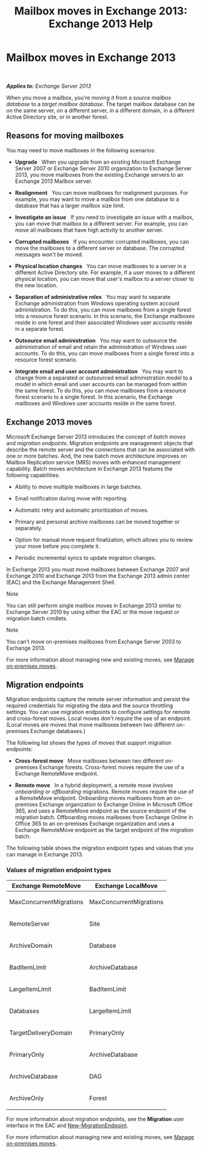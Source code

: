﻿---
title: 'Mailbox moves in Exchange 2013: Exchange 2013 Help'
TOCTitle: Mailbox moves in Exchange 2013
ms:assetid: 9c0a0bc9-2a39-4cf0-aa6e-6e5ef3fd38b5
ms:mtpsurl: https://technet.microsoft.com/en-us/library/JJ150543(v=EXCHG.150)
ms:contentKeyID: 47560063
ms.date: 06/04/2016
mtps_version: v=EXCHG.150
---

# Mailbox moves in Exchange 2013

 

_**Applies to:** Exchange Server 2013_


When you move a mailbox, you're moving it from a *source mailbox database* to a *target mailbox database*. The target mailbox database can be on the same server, on a different server, in a different domain, in a different Active Directory site, or in another forest.

## Reasons for moving mailboxes

You may need to move mailboxes in the following scenarios:

  - **Upgrade**   When you upgrade from an existing Microsoft Exchange Server 2007 or Exchange Server 2010 organization to Exchange Server 2013, you move mailboxes from the existing Exchange servers to an Exchange 2013 Mailbox server.

  - **Realignment**   You can move mailboxes for realignment purposes. For example, you may want to move a mailbox from one database to a database that has a larger mailbox size limit.

  - **Investigate an issue**   If you need to investigate an issue with a mailbox, you can move that mailbox to a different server. For example, you can move all mailboxes that have high activity to another server.

  - **Corrupted mailboxes**   If you encounter corrupted mailboxes, you can move the mailboxes to a different server or database. The corrupted messages won't be moved.

  - **Physical location changes**   You can move mailboxes to a server in a different Active Directory site. For example, if a user moves to a different physical location, you can move that user's mailbox to a server closer to the new location.

  - **Separation of administrative roles**   You may want to separate Exchange administration from Windows operating system account administration. To do this, you can move mailboxes from a single forest into a resource forest scenario. In this scenario, the Exchange mailboxes reside in one forest and their associated Windows user accounts reside in a separate forest.

  - **Outsource email administration**   You may want to outsource the administration of email and retain the administration of Windows user accounts. To do this, you can move mailboxes from a single forest into a resource forest scenario.

  - **Integrate email and user account administration**   You may want to change from a separated or outsourced email administration model to a model in which email and user accounts can be managed from within the same forest. To do this, you can move mailboxes from a resource forest scenario to a single forest. In this scenario, the Exchange mailboxes and Windows user accounts reside in the same forest.

## Exchange 2013 moves

Microsoft Exchange Server 2013 introduces the concept of *batch moves* and *migration endpoints*. Migration endpoints are management objects that describe the remote server and the connections that can be associated with one or more batches. And, the new batch move architecture improves on Mailbox Replication service (MRS) moves with enhanced management capability. Batch moves architecture in Exchange 2013 features the following capabilities:

  - Ability to move multiple mailboxes in large batches.

  - Email notification during move with reporting.

  - Automatic retry and automatic prioritization of moves.

  - Primary and personal archive mailboxes can be moved together or separately.

  - Option for manual move request finalization, which allows you to review your move before you complete it.

  - Periodic incremental syncs to update migration changes.

In Exchange 2013 you must move mailboxes between Exchange 2007 and Exchange 2010 and Exchange 2013 from the Exchange 2013 admin center (EAC) and the Exchange Management Shell.


> [!NOTE]
> You can still perform single mailbox moves in Exchange 2013 similar to Exchange Server 2010 by using either the EAC or the move request or migration batch cmdlets.




> [!NOTE]
> You can’t move on-premises mailboxes from Exchange Server 2003 to Exchange 2013.



For more information about managing new and existing moves, see [Manage on-premises moves](manage-on-premises-moves-exchange-2013-help.md).

## Migration endpoints

Migration endpoints capture the remote server information and persist the required credentials for migrating the data and the source throttling settings. You can use migration endpoints to configure settings for remote and cross-forest moves. Local moves don't require the use of an endpoint. (Local moves are moves that move mailboxes between two different on-premises Exchange databases.)

The following list shows the types of moves that support migration endpoints:

  - **Cross-forest move**   Move mailboxes between two different on-premises Exchange forests. Cross-forest moves require the use of a Exchange RemoteMove endpoint.

  - **Remote move**   In a hybrid deployment, a remote move involves *onboarding* or *offboarding* migrations. Remote moves require the use of a RemoteMove endpoint. Onboarding moves mailboxes from an on-premises Exchange organization to Exchange Online in Microsoft Office 365, and uses a RemoteMove endpoint as the source endpoint of the migration batch. Offboarding moves mailboxes from Exchange Online in Office 365 to an on-premises Exchange organization and uses a Exchange RemoteMove endpoint as the target endpoint of the migration batch.

The following table shows the migration endpoint types and values that you can manage in Exchange 2013.

### Values of migration endpoint types

<table>
<colgroup>
<col style="width: 50%" />
<col style="width: 50%" />
</colgroup>
<thead>
<tr class="header">
<th>Exchange RemoteMove</th>
<th>Exchange LocalMove</th>
</tr>
</thead>
<tbody>
<tr class="odd">
<td><p>MaxConcurrentMigrations</p></td>
<td><p>MaxConcurrentMigrations</p></td>
</tr>
<tr class="even">
<td><p>RemoteServer</p></td>
<td><p>Site</p></td>
</tr>
<tr class="odd">
<td><p>ArchiveDomain</p></td>
<td><p>Database</p></td>
</tr>
<tr class="even">
<td><p>BadItemLimit</p></td>
<td><p>ArchiveDatabase</p></td>
</tr>
<tr class="odd">
<td><p>LargeItemLimit</p></td>
<td><p>BadItemLimit</p></td>
</tr>
<tr class="even">
<td><p>Databases</p></td>
<td><p>LargeItemLimit</p></td>
</tr>
<tr class="odd">
<td><p>TargetDeliveryDomain</p></td>
<td><p>PrimaryOnly</p></td>
</tr>
<tr class="even">
<td><p>PrimaryOnly</p></td>
<td><p>ArchiveDatabase</p></td>
</tr>
<tr class="odd">
<td><p>ArchiveDatabase</p></td>
<td><p>DAG</p></td>
</tr>
<tr class="even">
<td><p>ArchiveOnly</p></td>
<td><p>Forest</p></td>
</tr>
</tbody>
</table>


For more information about migration endpoints, see the **Migration** user interface in the EAC and [New-MigrationEndpoint](https://technet.microsoft.com/en-us/library/jj218611\(v=exchg.150\)).

For more information about managing new and existing moves, see [Manage on-premises moves](manage-on-premises-moves-exchange-2013-help.md).

